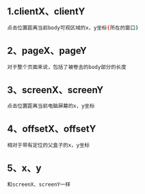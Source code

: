 ## 1.clientX、clientY

```bash
点击位置距离当前body可视区域的x，y坐标(所在的窗口)
```


## 2、pageX、pageY
```bash
对于整个页面来说，包括了被卷去的body部分的长度
```
## 3、screenX、screenY

```bash
点击位置距离当前电脑屏幕的x，y坐标
```

## 4、offsetX、offsetY

```bash
相对于带有定位的父盒子的x，y坐标
```
## 5、x、y

```bash
和screenX、screenY一样
```